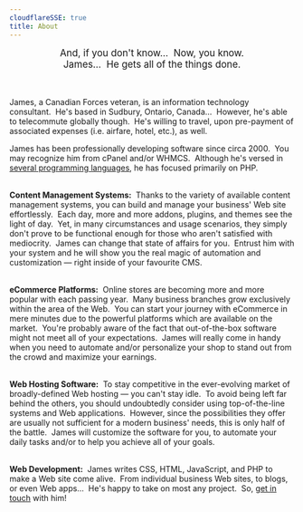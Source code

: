 ```yaml
---
cloudflareSSE: true
title: About
---
```


<div style="text-align: center;">
  <span style="font-size: larger;">
    And, if you don't know&hellip;&nbsp; Now, you know.<br />
    James&hellip;&nbsp; He gets all of the things done.
  </span><br />
  &nbsp;<br />
  &nbsp;
</div>

James, a Canadian Forces veteran, is an information technology consultant.&nbsp; He's based in Sudbury, Ontario, Canada&hellip;&nbsp; However, he's able to
telecommute globally though.&nbsp; He's willing to travel, upon pre-payment of associated expenses (i.e. airfare, hotel, etc.), as well.

James has been professionally developing software since circa 2000.&nbsp; You may recognize him from cPanel and/or WHMCS.&nbsp; Although he's versed in
<a href="{{ site.url }}/resume#languages" rel="me" title="">several programming languages</a>, he has focused primarily on PHP.

&nbsp;<br />
<span style="font-weight: bolder;">Content Management Systems:</span>&nbsp; Thanks to the variety of available content management systems, you can build and
manage your business' Web site effortlessly.&nbsp; Each day, more and more addons, plugins, and themes see the light of day.&nbsp; Yet, in many
circumstances and usage scenarios, they simply don't prove to be functional enough for those who aren't satisfied with mediocrity.&nbsp; James can change
that state of affairs for you.&nbsp; Entrust him with your system and he will show you the real magic of automation and customization &#8212; right inside
of your favourite CMS.

&nbsp;<br />
<span style="font-weight: bolder;">eCommerce Platforms:</span>&nbsp; Online stores are becoming more and more popular with each passing year.&nbsp; Many
business branches grow exclusively within the area of the Web.&nbsp; You can start your journey with eCommerce in mere minutes due to the powerful platforms
which are available on the market.&nbsp; You're probably aware of the fact that out-of-the-box software might not meet all of your expectations.&nbsp; James
will really come in handy when you need to automate and/or personalize your shop to stand out from the crowd and maximize your earnings.

&nbsp;<br />
<span style="font-weight: bolder;">Web Hosting Software:</span>&nbsp; To stay competitive in the ever-evolving market of broadly-defined Web hosting &#8212;
you can't stay idle.&nbsp; To avoid being left far behind the others, you should undoubtedly consider using top-of-the-line systems and Web
applications.&nbsp; However, since the possibilities they offer are usually not sufficient for a modern business' needs, this is only half of the
battle.&nbsp; James will customize the software for you, to automate your daily tasks and/or to help you achieve all of your goals.

&nbsp;<br />
<span style="font-weight: bolder;">Web Development:</span>&nbsp; James writes CSS, HTML, JavaScript, and PHP to make a Web site come alive.&nbsp; From
individual business Web sites, to blogs, or even Web apps&hellip;&nbsp; He's happy to take on most any project.&nbsp; So,
<a href="{{ site.url }}/contact" rel="me" title="">get in touch</a> with him!
